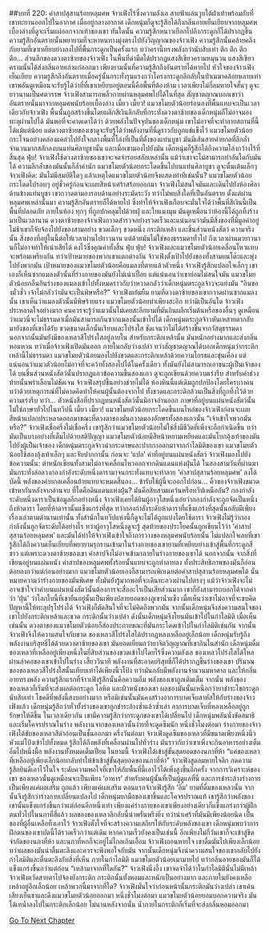 ##บทที่ 220: คำสาปสุสานร้อยหลุมศพ
จ้าวเฟิงไร้ซึ่งความลังเล สายฟ้าแล่นวูบใต้ฝ่าเท้าพร้อมกับที่เขาทะยานออกไปในอากาศ
เมื่ออยู่กลางอากาศ เด็กหนุ่มก็ดูจะรู้สึกได้ถึงกลิ่นอายเย็นเยียบจากหลุมศพเบื้องล่างที่ดูจะเริ่มแผ่ออกจากเท้าของเขา
ทันใดนั้น
ความรู้สึกหนาวเยือกไปถึงกระดูกก็ได้ปรากฏขึ้น ความรู้สึกอันตรายนั้นพยายามที่จะหาหนทางมุ่งตรงไปยังวิญญาณของจ้าวเฟิง
ความรู้สึกนั้นคล้ายคลึงกับยามที่เขาเหยียบย่างลงไปที่พื้นกระดูกเป็นครั้งแรก ทว่าครานี้ทรงพลังกว่านับสิบเท่า
ตึก ตึก ตึก ตึก...
ส่วนลึกของดวงตาซ้ายของจ้าวเฟิง ในพื้นที่ดำมืดได้ปรากฏแสงสีเขียวครามหมุนวน
แสงสีเขียวครามนั้นได้ส่งกลิ่นอายเก่าแก่ออกมา
เพียงยามนั้นที่ความรู้สึกถึงอันตรายได้หายไป
หัวใจของจ้าวเฟิงเย็นเยียบ ความรูสึกถึงอันตรายเมื่อครู่นั้นกระทั่งรุนแรงกว่าโครงกระดูกลึกลับในป่าเมฆาคล้อยหลายเท่า
เขาพลันดูเหมือนจะรับรู้ได้ว่าที่ที่เขาเหยียบอยู่ตอนนี้คือพื้นที่ต้องห้าม
เวลาเพียงไม่กี่ลมหายใจสั้นๆ ดูจะยาวนานเป็นศตวรรษ
จ้าวเฟิงสามารถพลิ้วกายผ่านหลุมศพไปได้ในที่สุด สัญชาตญาณบอกเขาว่าอันตรายนั้นมาจากหลุมศพนับร้อยเบื้องล่าง
เมี้ยว เมี้ยว!
แมวขโมยตัวน้อยร่อนลงที่พื้นแทบจะเป็นเวลาเดียวกับจ้าวเฟิง
พื้นนั้นถูกสร้างขึ้นโดยผลึกสีเงินลึกลับที่กระทั่งดวงตาซ้ายของเด็กหนุ่มก็ไม่อาจมองทะลุผ่านไปได้
มันพอที่จะคาดเดาได้ว่า ด้วยพลังในปัจจุบันของเด็กหนุ่ม เขาไม่อาจที่จะทำลายสถานที่นี้ได้แม้แต่น้อย
แต่ดวงตาซ้ายของเขาดูจะรับรู้ได้ว่าพลังงานที่นี่ดูราวกับถูกแช่แข็งไว้
แมวขโมยตัวน้อยกระโจนอย่างคล่องแคล่วไปยังใจกลางพื้นที่โล่งที่เป็นที่ตั้งของแท่นบูชา
มันมีเส้นสายค่ายกลที่ลึกล้ำจำนวนมากสลักลงบนแท่นศิลาบูชานั้น และเมื่อเขามองไปยังมัน เด็กหนุ่มก็รู้สึกได้ถึงความโล่งกว้างไร้ที่สิ้นสุด
ฟุ่บ!
จ้าวเฟิงใช้ดวงตาซ้ายของเขาจะจดจำรอยสลักเหล่านั้น แม้ว่าเขาจะไม่สามารถทำอันใดกับมันได้ ความลึกล้ำของมันนั้นก็ล้ำค่านัก
แมวขโมยตัวน้อยกระโดดขึ้นไปบนแท่นศิลาบูชา ดูจะตื่นเต้นเล็กๆ
จ้าวเฟิงคิด: มันไม่มีสมบัติใดๆ แล้วเหตุใดแมวขโมยตัวน้อยจึงแสดงท่าทีเช่นนั้น?
แมวขโมยตัวน้อยกระโดดไปรอบๆ อยู่ชั่วครู่ก่อนจะเผยสีหน้าเศร้าสร้อยออกมา
จ้าวเฟิงไม่สนใจมันและเดินไปยังห้องศิลาด้านข้างแท่นบูชา
เขากวาดตามองรอบด้านอย่างระมัดระวัง ทว่าไม่พบสิ่งใดที่เป็นอันตราย
ตั้งแต่ผ่านหลุมศพเหล่านั้นมา ความรู้สึกอันตรายก็ได้หายไป
ซึ่งทำให้จ้าวเฟิงเกือบจะมั่นใจได้ว่าพื้นที่สีเงินนี้เป็นพื้นที่ปลอดภัย
ภายในห้อง
ทุกๆ ที่ถูกปกคลุมไปด้วยฝุ่ และใยแมงมุม มันดูเหมือนว่าห้องนี้ได้ถูกทิ้งร้างมาเป็นเวลานาน
ดวงตาซ้ายของจ้าวเฟิงกวาดสำรวจอย่างรวดเร็วและแน่นอนว่ามันมีสิ่งของที่มีมูลค่าอยู่
ไม่ช้าเขาก็จับจ้องไปยังของสามอย่าง ขวดเล็กๆ ขวดหนึ่ง กระติกเหล้า และชิ้นส่วนหนังสัตว์
ความจริงนั้น สิ่งของที่อยู่ในนี้ต่อให้เวลาผ่านไปยาวนาน แต่ด้วยมันไม่ใช่ของธรรมดาทั่วไป ถึงเวลาผ่านมายาวนานก็ไม่อาจทำให้เน่าเสียได้ คงไว้ซึ่งคุณค่าทั้งสิ้น
ฟุ่บ ฟุ่บ!
จ้าวเฟิงและแมวขโมยตัวน้อยเคลื่อนไหวแทบจะพร้อมเพรียงกัน
ทว่าเป้าหมายของพวกเขาแตกต่างกัน
จ้าวเฟิงตั้งเป้าไปยังของทั้งสามบนโต๊ะและพุ่งไปยังพวกมัน
เป้าหมายของแมวขโมยตัวน้อยคือแมลงที่ตายแล้วตัวหนึ่ง
จ้าวเฟิงรู้สึกแปลกใจเล็กๆ เขาเองก็เห็นซากแมลงตัวนั้นที่ร่างกายของมันยังไม่เน่าเปื่อย
แต่แน่นอนว่าเขาย่อมไม่สนใจมัน
แมวขโมยตัวน้อยกลืนกินร่างของแมลงเข้าไปทั้งหมดราวกับว่าหวาดกลัวว่าเด็กหนุ่มตระกูลจ้าวจะแย่งมัน
“กินของมั่วซั่ว เจ้าไม่กลัวว่ามันจะเป็นพิษหรือ?”
จ้าวเฟิงแย้มยิ้ม
ยามที่ดวงตาซ้ายของเขากวาดผ่านซากแมลงนั้น เขาเห็นว่าแมลงตัวนั้นมีพิษร้ายแรง
แมวขโมยตัวน้อยทำเพียงสะอึก ทว่ามิเป็นอันใด
จ้าวเฟิงประหลาดใจอย่างมาก คนควรจะรู้ว่าแมวนั้นไม่เคยสะอึกยามที่มันกินผลึกเริ่มต้นหรือของอื่นๆ
ดูเหมือนว่าแมวนี่จะไม่ธรรมดาเมื่อมันสามารถกินซากแมลงนั้นเข้าไปได้
เด็กหนุ่มตระกูลจ้าวหันเหสายตากลับมายังของที่เขาได้รับ
ขวดขนาดเล็กนั้นเรียบและโปร่งใส ชัดเจนว่าไม่ได้สร้างขึ้นจากวัสดุธรรมดา นอกจากนั้นมันยังมีของเหลวสีโปร่งใสอยู่ภายใน
สำหรับกระติกเหล้านั้น มันหนักอย่างมากและส่งกลิ่นหอมหวน ทว่าเมื่อจ้าวเฟิงเปิดมันออก ภายในกลับว่างเปล่า
ทว่าสัญชาตญาณได้บอกเด็กหนุ่มว่ากระติกเหล้านี้ไม่ธรรมดา
แมวขโมยตัวน้อยมองไปยังขวดและกระติกเหล้าด้วยความโกรธและขุ่นเคือง
แต่แน่นอนว่าแมวตัวน้อยไม่อาจที่จะคว้าทั้งสองไปได้ในครั้งเดียว ทั้งมันยังไม่สามารถเอาชนะผู้เป็นเจ้าของได้
บนชิ้นส่วนหนังสัตว์นั้นปรากฏแถวข้อความขึ้นสองแถว ดูจะถูกเขียนด้วยความเร่งรีบ สำหรับคำช่วงท้ายนั้นพร่าเลือนไม่ชัดเจน จ้าวเฟิงสรุปขึ้นอย่างช่วยไม่ได้
ห้องหินนี้แต่เดิมถูกปกป้องโดยใครบางคน ทว่าด้วยเหตุการณ์ที่ไม่คาดคิดทำให้คนผู้นั้นต้องจากไป ทั้งขวดและกระติกล้วนเป็นสิ่งที่ถูกทิ้งไว้ด้วยความเร่งรีบ
ทว่า...
ตัวหนังสือที่ปรากฏบนหนังสัตว์นั้นมิอาจอ่านออก
ภาษาที่อยู่บนแผ่นหนังสัตว์นั้นไม่ใช่ภาษาทั่วไปในทวีปนี้
เมี้ยว เมี้ยว!
แมวขโมยตัวน้อยกระโดดขึ้นบนไหล่ของจ้าวเฟิงก่อนจะเผยสีหน้าแปลกประหลาดออกมาขณะที่ดวงตาของมันกวาดมองอักษรทั้งสองแถวนั้น
“เจ้าเข้าใจพวกมันหรือ?”
จ้าวเฟิงเชื่อครึ่งไม่เชื่อครึ่ง เขารู้สึกว่าแมวขโมยตัวน้อยไม่ใช่สิ่งมีชีวิตที่เพิ่งจะถือกำเนิดขึ้น ทว่ามันเป็นบางอย่างที่เต็มไปด้วยสติปัญญา
แมวขโมยตัวน้อยมีสีหน้าหยามเหยียดและมันโบกอุ้งเท้าของมันไปยังผู้เป็นเจ้าของ
เด็กหนุ่มตระกูลจ้าวนำกระดาษและปากกาออกมาจากกำไลมิติของเขา
แมวขโมยตัวน้อยใช้สองอุ้งเท้าเล็กๆ และจับปากกานั้น ก่อนจะ ‘แปล’ คำที่อยู่บนแผ่นหนังสัตว์
จ้าวเฟิงมองไปยังข้อความนั้น: ตำหนักเซียนทั้งสามไม่อาจเคลื่อนไหวออกจากดินแดนแห่งฝุ่นได้ ในสองสามวันที่ผ่านมา มันกระทั่งล่อลวงกองกำลังระดับหนึ่งดารามาจนกระทั่งแทบจะทำลาย ‘คำสาปสุสานร้อยหลุมศพ’ ลงได้ บัดนี้ พลังของค่ายกลเคลื่อนย้ายแทบจะหมดสิ้นลง... ข้ารับใช้ผู้นี้จะออกไปก่อน...
คิ้วของจ้าวเฟิงขมวดเข้าหากันหลังจากอ่านจบ
ที่ใดคือดินแดนแห่งฝุ่น? มันคือสิบสามแคว้นหรือทวีปเหนือกัน?
กองกำลังระดับหนึ่งดาราเป็นข้อมูลอีกอย่างหนึ่ง
จ้าวเฟิงเคยได้ยินผู้อาวุโสหนึ่งเอ่ยว่ากองกำลังจะถูกจัดเป็นหนึ่งถึงห้าดารา
โดยที่ห้าดารานั้นแข็งแกร่งที่สุด
ทว่ากองกำลังระดับห้าดาราที่แข็งแกร่งที่สุดนั้นกลับมีเพียงเรื่องเล่าตามตำนานเท่านั้น
ทั้งสำนักในทวีปแห่งนี้ก็ดูจะไม่ได้ถูกแบ่งโดยใช้ดารา
จ้าวเฟิงไม่รู้ว่ากองกำลังนั้นถูกจัดระดับได้อย่างไร ทว่าผู้อาวุโสหนึ่งดูจะรู้
สุดท้ายของประโยคนั้นถูกเขียนไว้ว่า ‘คำสาปสุสานร้อยหลุมศพ’ และมันได้ทำให้จ้าวเฟิงเข้าใจถึงการวางของหลุมศพนับร้อยนั้น
ไม่แปลกใจเลยที่เขารู้สึกได้ถึงความเย็นเยียบที่พยายามรุกรานเข้ามาในร่างกายของเขายามที่เหยียบย่างเข้าสู่พื้นที่กระดูกสีขาว
แต่เพราะดวงตาซ้ายของเขา คำสาปจึงไม่อาจเข้ามาภายในร่างกายของเขาได้ นอกจากนั้น จากสิ่งที่เขียนอยู่บนแผ่นหนัง คำสาปของหลุมศพทั้งร้อยนั้นแทบจะถูกทำลายลง ทั้งประสิทธิภาพของมันก็อ่อนด้อยลงกว่าแต่ก่อนอย่างมาก
แมวขโมยตัวน้อยเองก็สามารถเพิกเฉยต่อคำสาปสุสานร้อยหลุมศพได้ นั่นหมายความว่าร่างกายของมันพิเศษ ทั้งมันยังรู้มากพอที่จะเดินทะลวงผ่านไปตรงๆ
แม้ว่าจ้าวเฟิงจะไม่อาจเข้าใจว่าคำบนแผ่นหนังสัตว์นั้นต้องการจะสื่ออะไรเป็นเสียส่วนมาก เขาก็ยังสามารถบอกได้จากคำว่า ‘ฝุ่น’ ว่าโลกใบนี้ที่เขายืนอยู่นั้นเป็นเพียงปลายยอดของภูเขาน้ำแข็ง
เมื่อเห็นว่าเขาไม่อาจที่จะขบคิดปัญหานี้ให้ทะลุปรุโปร่งได้ จ้าวเฟิงก็ตัดสินใจที่จะไม่คิดถึงพวกมัน
จากนั้นเด็กหนุ่มจึงส่งความสนใจของเขาไปยังกระติกเหล้าและขวด
กระติกนั้นว่างเปล่า ดังนั้นเด็กหนุ่มจึงโยนมันเข้าไปในกำไลมิติ เมื่อเห็นเช่นนั้น ดวงตาของแมวขโมยตัวน้อยก็ส่องประกายขณะที่มันกระโดดเข้าไปในกำไลมิติเช่นกัน
จากนั้นจ้าวเฟิงจึงให้ความสนใจกับขวด
ของเหลวสีโปร่งใสได้ปรากฏหลงเหลืออยู่เล็กน้อย เด็กหนุ่มรับรู้ถึงพลังงานบริสุทธิ์ได้ด้วยดวงตาซ้ายของเขา มันยอดเยี่ยมกว่ายาจิตวิญญาณที่เขากินในสำนัก
เด็กหนุ่มดื่มของเหลวที่เหลืออยู่เพียงหนึ่งในยี่สิบส่วนของขวดเข้าไปโดยไร้ซึ่งความลังเล
ของเหลวโปร่งใสได้ไหลผ่านลำคอของเขาเข้าไปในร่าง
เสี้ยววินาที พลังงานที่สะอาดบริสุทธิ์ก็ได้ปรากฏขึ้นร่างของเขา
ปริมาณของของเหลวสีโปร่งใสนั้นเทียบเท่าได้เพียงนิ้วโป้ง ทว่ามันกลับมีพลังงานจำนวนมหาศาล และให้กลิ่นอายทรงพลัง
ความรู้สึกแรกที่จ้าวเฟิงรู้สึกนั้นคือความอิ่ม พลังของเขาถูกเติมเต็ม
จากนั้น พลังของของเหลวก็เริ่มที่จะส่งผลต่อกระดูก โลหิต และผิวหนังของเขา ผลของมันนั้นเหนือกว่ายาชำระไขกระดูกนับสิบเท่า
โชคดีที่พลังนี้สงบอย่างมาก หรือมิเช่นนั้นมันคงสร้างอาการบาดเจ็บสาหัสให้กับร่างของจ้าวเฟิงแล้ว
เด็กหนุ่มรู้สึกว่าทั่วทั้งร่างของเขาถูกชำระล้างซ้ำแล้วซ้ำเล่า อาการบาดเจ็บที่หลงเหลืออยู่ถูกรักษาให้ดีขึ้น
ในเวลาเดียวกัน เขามีความรู้สึกว่ากระดูกของเขาได้เปลี่ยนไป
เด็กหนุ่มพลันนั่งขัดสมาธิและเริ่มโคจรปราณในร่าง
พลังงานจากของเหลวนั้นง่ายที่จะดูดซึมนัก
หนึ่งชั่วโมงต่อมา
ร่างกายของจ้าวเฟิงได้ขับของเหลวสีดำอ่อนเป็นชั้นออกมา
ครึ่งวันต่อมา
จ้าวเฟิงดูดซึมของเหลวที่มีขนาดเพียงหนึ่งนิ่วหัวแม่โป้งเข้าไปทั้งหมด รู้สึกได้ถึงพลังที่เคลื่อนผ่านไปทั่วร่าง มันราวกับว่าเขาเพิ่งจะกินอาหารอย่างเต็มอิ่มไปหนึ่งมื้อ พลังงานทั้งหมดเต็มเปี่ยม
ในยามนี้ จ้าวเฟิงได้เข้าสู่ขั้นสุดยอดของนภาที่ห้า
“แค่ของเหลวที่เหลืออยู่เพียงเล็กน้อยกลับทำให้ข้าเข้าสู่ขั้นสุดยอดของนภาที่ห้า”
จ้าวเฟิงสูดลมหายใจลึก กดความรู้สึกยินดีเอาไว้ในใจ
ระดับความพอใจที่เขาให้กับพื้นที่นี้เอาไว้ได้เพิ่งสูงขึ้นอีกครั้ง
จากการวิเคราะห์ของเขา ของเหลวนั้นดูเหมือนจะเป็นเพียง ‘อาหาร’ สำหรับคนผู้นั้นที่เป็นผู้ดูแลที่นี่ และการชำระล้างร่างกายเป็นเพียงแค่ผลเสริม
ถูกแล้ว เพียงแค่ผลเสริม
ตอนแรกจ้าวเฟิงรู้สึก ‘อิ่ม’ ยามที่ดื่มของเหลวนั้น จากนั้นจึงรู้สึกว่าร่างกายเปลี่ยนแปลงไป
เด็กหนุ่มยกมือของเขาขึ้นและโคจรปราณแท้ เขารู้สึกว่าพลังของเขานั้นแข็งแกร่งขึ้นกว่าแต่ก่อนอีกหนึ่งเท่า
เพียงแค่ร่างกายของเขาเพียงอย่างเดียวก็แข็งแกร่งกว่าผู้ฝึกตนทั่วไปในนภาที่สี่แล้ว
ผลของของเหลวลึกลับนี้น่าพรั่นพรึงยิ่ง ทว่าน่าเศร้าที่มันมีเพียงน้อยนิด เป็นของที่ผู้อื่นเหลือทิ้งเอาไว้
จ้าวเฟิงตั้งใจที่จะสร้างความเสถียรให้กับระดับพลังของเขา เด็กหนุ่มพบว่าการฝึกตนของเขาบัดนี้ได้รวดเร็วกว่าแต่เดิม
หากความเร็วยังคงเป็นเช่นนี้ อีกเพียงไม่กี่วันเขาก็จะเข้าสู่ขีดจำกัดของนภาที่ห้า และนภาที่หกก็จะอยู่ไม่ไกลเกินเอื้อม
จ้าวเฟิงถอนหายใจ เขาดื่มมันไปเพียงเล็กน้อย ทว่าผลของมันน่าตื่นตะลึงและควรจะพึงพอใจกับมัน
จากนั้นเด็กหนุ่มจึงนำความสนใจของเขากลับไปยังกำไลมิติและตื่นตะลึงกับสิ่งที่เห็น
ภายในกำไลมิติ แมวขโมยตัวน้อยเมามายไป ทว่ากลิ่นอายของมันก็ได้แข็งแกร่งขึ้นกว่าแต่ก่อน
“เหล้ามาจากที่ใดกัน?”
จ้าวเฟิงนิ่งอึ้ง
เขาจดจำได้ว่าในกำไลมิตินั่นไม่มีเหล้า
จ้าวเฟิงตวัดสายตาไปจ้องยังกระติก
กระติกนั้นทั้งหอมและหนักเป็นอย่างมาก และภายในยังคงเหลือเหล้าอยู่อีกเล็กน้อย
เหล้าพวกนี้มาจากที่ใด?
จ้าวเฟิงมั่นใจว่าก่อนหน้านั้นกระติกมันว่างเปล่า
เขาเค้นเสียงเย็นชาและดึงแมวขโมยตัวน้อยออกมา
หนึ่งชั่วโมงต่อมา
แมวขโมยตัวน้อยยอมบอกความจริง มันได้เทน้ำลงไปในกระติกเล็กน้อย
ไม่นานหลังจากนั้น น้ำภายในกระติกก็เริ่มที่จะส่งกลิ่นหอมออกมา


[Go To Next Chapter]( ./37.md)